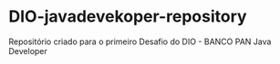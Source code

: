 # DIO-javadevekoper-repository
Repositório criado para o primeiro Desafio do DIO - BANCO PAN Java Developer 
